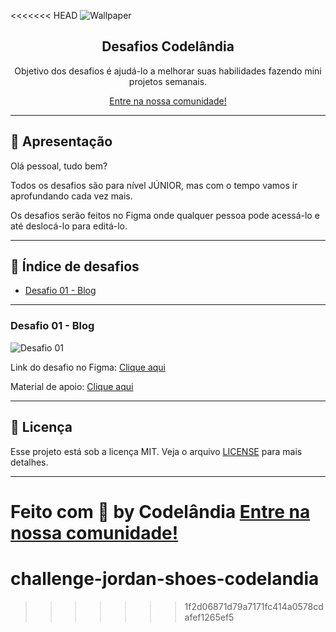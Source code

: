 <<<<<<< HEAD
![Wallpaper](image/wallpaper.png)

<h2 align="center">
  Desafios Codelândia
</h2>

<p align="center">
  Objetivo dos desafios é ajudá-lo a melhorar suas habilidades fazendo mini projetos semanais.
</p>

<p align="center">
  <a href="https://discord.com/invite/QevDJqCzaY">Entre na nossa comunidade!</a>
</p>

---

## 🖖 Apresentação

Olá pessoal, tudo bem?

Todos os desafios são para nível JÚNIOR, mas com o tempo vamos ir aprofundando cada vez mais.

Os desafios serão feitos no Figma onde qualquer pessoa pode acessá-lo e até deslocá-lo para editá-lo.

---

## 🎯 Índice de desafios

- [Desafio 01 - Blog](#id01)

---

### **Desafio 01 - Blog** <a name="id01"></a>

![Desafio 01](/img/Home)

Link do desafio no Figma: [Clique aqui](https://www.figma.com/file/Yb9IBH56g7T1hdIyZ3BMNO/Desafios---Codel%C3%A2ndia?node-id=1973%3A39)

Material de apoio: [Clique aqui](https://github.com/iuricode/desafios-codelandia/blob/main/material-de-apoio/material-de-apoio-desafio02.zip)

---

## 📝 Licença

Esse projeto está sob a licença MIT. Veja o arquivo [LICENSE](LICENSE) para mais detalhes.

---

Feito com 💜 by **Codelândia** [Entre na nossa comunidade!](https://discord.com/invite/QevDJqCzaY)
=======
# challenge-jordan-shoes-codelandia
>>>>>>> 1f2d06871d79a7171fc414a0578cdafef1265ef5

